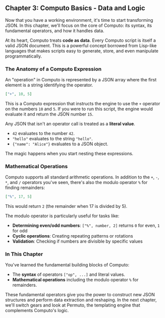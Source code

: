 ## **Chapter 3: Computo Basics - Data and Logic**

Now that you have a working environment, it's time to start transforming JSON. In this chapter, we'll focus on the core of Computo: its syntax, its fundamental operators, and how it handles data.

At its heart, Computo treats **code as data**. Every Computo script is itself a valid JSON document. This is a powerful concept borrowed from Lisp-like languages that makes scripts easy to generate, store, and even manipulate programmatically.


### The Anatomy of a Computo Expression

An "operation" in Computo is represented by a JSON array where the first element is a string identifying the operator.

```json
["+", 10, 5]
```

This is a Computo expression that instructs the engine to use the `+` operator on the numbers `10` and `5`. If you were to run this script, the engine would evaluate it and return the JSON number `15`.

Any JSON that isn't an operator call is treated as a **literal value**.

*   `42` evaluates to the number `42`.
*   `"hello"` evaluates to the string `"hello"`.
*   `{"name": "Alice"}` evaluates to a JSON object.

The magic happens when you start nesting these expressions.


### Mathematical Operations

Computo supports all standard arithmetic operations. In addition to the `+`, `-`, `*`, and `/` operators you've seen, there's also the modulo operator `%` for finding remainders:

```json
["%", 17, 5]
```

This would return `2` (the remainder when 17 is divided by 5).

The modulo operator is particularly useful for tasks like:
- **Determining even/odd numbers**: `["%", number, 2]` returns `0` for even, `1` for odd
- **Cyclic operations**: Creating repeating patterns or rotations
- **Validation**: Checking if numbers are divisible by specific values


### In This Chapter

You've learned the fundamental building blocks of Computo:
*   The **syntax** of operators `["op", ...]` and literal values.
*   **Mathematical operations** including the modulo operator `%` for remainders.

These fundamental operators give you the power to construct new JSON structures and perform data extraction and reshaping. In the next chapter, we'll switch gears and look at Permuto, the templating engine that complements Computo's logic.

